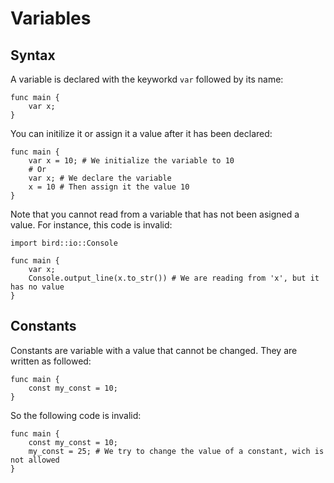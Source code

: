 # Variables
<!-- TODO: A definition of what a variable is -->

## Syntax
A variable is declared with the keyworkd `var` followed by its name:

```bird
func main {
	var x;
}
```

You can initilize it or assign it a value after it has been declared:

```bird
func main {
	var x = 10; # We initialize the variable to 10
	# Or
	var x; # We declare the variable
	x = 10 # Then assign it the value 10
}
```

Note that you cannot read from a variable that has not been asigned a value.
For instance, this code is invalid:

```bird
import bird::io::Console

func main {
	var x;
	Console.output_line(x.to_str()) # We are reading from 'x', but it has no value
}
```

## Constants
Constants are variable with a value that cannot be changed.
They are written as followed:

```bird
func main {
	const my_const = 10;
}
```

So the following code is invalid:

```bird
func main {
	const my_const = 10;
	my_const = 25; # We try to change the value of a constant, wich is not allowed
}
```